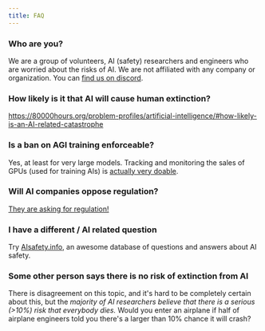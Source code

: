 ```yaml
---
title: FAQ
---
```


### Who are you?

We are a group of volunteers, AI (safety) researchers and engineers who are worried about the risks of AI.
We are not affiliated with any company or organization.
You can [find us on discord](https://discord.gg/2XXWXvErfA).

### How likely is it that AI will cause human extinction?

https://80000hours.org/problem-profiles/artificial-intelligence/#how-likely-is-an-AI-related-catastrophe

### Is a ban on AGI training enforceable?

Yes, at least for very large models.
Tracking and monitoring the sales of GPUs (used for training AIs) is [actually very doable](https://arxiv.org/abs/2304.04123).

### Will AI companies oppose regulation?

[They are asking for regulation!](https://twitter.com/sama/status/1635136281952026625?lang=en-GB)

### I have a different / AI related question

Try [AIsafety.info](https://aisafety.info/), an awesome database of questions and answers about AI safety.

### Some other person says there is no risk of extinction from AI

There is disagreement on this topic, and it's hard to be completely certain about this, but the *majority of AI researchers believe that there is a serious (>10%) risk that everybody dies.*
Would you enter an airplane if half of airplane engineers told you there's a larger than 10% chance it will crash?
